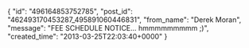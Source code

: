  {
   "id": "496164853752785",
   "post_id": "462493170453287_495891060446831",
   "from_name": "Derek Moran",
   "message": "FEE SCHEDULE NOTICE... hmmmmmmmmm ;)",
   "created_time": "2013-03-25T22:03:40+0000"
 }
